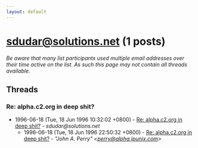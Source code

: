 ```yaml
---
layout: default
---
```


# sdudar@solutions.net (1 posts)

_Be aware that many list participants used multiple email addresses over their time active on the list. As such this page may not contain all threads available._

## Threads

### Re: alpha.c2.org in deep shit?
+ 1996-06-18 (Tue, 18 Jun 1996 10:32:02 +0800) - [Re: alpha.c2.org in deep shit?](/archive/1996/06/a7d8850ae77bebefe2624c8b80ecba468048af6a1ace09fbaeeef9bbf91d36ae) - _sdudar@solutions.net_
  + 1996-06-18 (Tue, 18 Jun 1996 22:50:32 +0800) - [Re: alpha.c2.org in deep shit?](/archive/1996/06/ca2e403928e45ad722a88f082ed0a74c63a2ec119e810ca888c980abacbac3ec) - _"John A. Perry" \<perry@alpha.jpunix.com\>_

